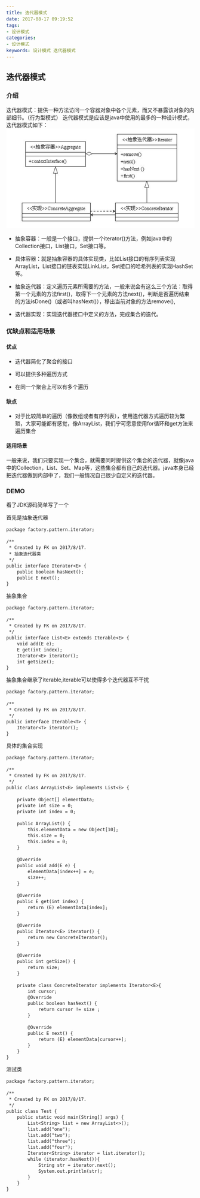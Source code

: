```yaml
---
title: 迭代器模式
date: 2017-08-17 09:19:52
tags: 
- 设计模式
categories: 
- 设计模式
keywords: 设计模式 迭代器模式
---
```


## 迭代器模式

### 介绍

迭代器模式：提供一种方法访问一个容器对象中各个元素，而又不暴露该对象的内部细节。（行为型模式）
迭代器模式是应该是java中使用的最多的一种设计模式，迭代器模式如下：
![迭代器模式](../../../uploads/iterator/1.jpg)

- 抽象容器：一般是一个接口，提供一个iterator()方法，例如java中的Collection接口，List接口，Set接口等。

- 具体容器：就是抽象容器的具体实现类，比如List接口的有序列表实现ArrayList，List接口的链表实现LinkList，Set接口的哈希列表的实现HashSet等。

- 抽象迭代器：定义遍历元素所需要的方法，一般来说会有这么三个方法：取得第一个元素的方法first()，取得下一个元素的方法next()，判断是否遍历结束的方法isDone()（或者叫hasNext()），移出当前对象的方法remove(),

- 迭代器实现：实现迭代器接口中定义的方法，完成集合的迭代。

### 优缺点和适用场景

#### 优点
 
- 迭代器简化了聚合的接口

- 可以提供多种遍历方式

- 在同一个聚合上可以有多个遍历

#### 缺点

- 对于比较简单的遍历（像数组或者有序列表），使用迭代器方式遍历较为繁琐，大家可能都有感觉，像ArrayList，我们宁可愿意使用for循环和get方法来遍历集合

#### 适用场景

一般来说，我们只要实现一个集合，就需要同时提供这个集合的迭代器，就像java中的Collection，List、Set、Map等，这些集合都有自己的迭代器。java本身已经把迭代器做到内部中了，我们一般情况自己很少自定义的迭代器。

### DEMO

看了JDK源码简单写了一个

首先是抽象迭代器

```
package factory.pattern.iterator;

/**
 * Created by FK on 2017/8/17.
 * 抽象迭代器类
 */
public interface Iterator<E> {
    public boolean hasNext();
    public E next();
}
```

抽象集合
```
package factory.pattern.iterator;

/**
 * Created by FK on 2017/8/17.
 */
public interface List<E> extends Iterable<E> {
    void add(E e);
    E get(int index);
    Iterator<E> iterator();
    int getSize();
}
```
抽象集合继承了iterable,iterable可以使得多个迭代器互不干扰
```
package factory.pattern.iterator;

/**
 * Created by FK on 2017/8/17.
 */
public interface Iterable<T> {
    Iterator<T> iterator();
}
```
具体的集合实现
```
package factory.pattern.iterator;

/**
 * Created by FK on 2017/8/17.
 */
public class ArrayList<E> implements List<E> {

    private Object[] elementData;
    private int size = 0;
    private int index = 0;

    public ArrayList() {
        this.elementData = new Object[10];
        this.size = 0;
        this.index = 0;
    }

    @Override
    public void add(E e) {
        elementData[index++] = e;
        size++;
    }

    @Override
    public E get(int index) {
        return (E) elementData[index];
    }

    @Override
    public Iterator<E> iterator() {
        return new ConcreteIterator();
    }

    @Override
    public int getSize() {
        return size;
    }

    private class ConcreteIterator implements Iterator<E>{
        int cursor;
        @Override
        public boolean hasNext() {
            return cursor != size ;
        }

        @Override
        public E next() {
            return (E) elementData[cursor++];
        }
    }
}
```

测试类
```
package factory.pattern.iterator;

/**
 * Created by FK on 2017/8/17.
 */
public class Test {
    public static void main(String[] args) {
        List<String> list = new ArrayList<>();
        list.add("one");
        list.add("two");
        list.add("three");
        list.add("four");
        Iterator<String> iterator = list.iterator();
        while (iterator.hasNext()){
            String str = iterator.next();
            System.out.println(str);
        }
    }
}
```